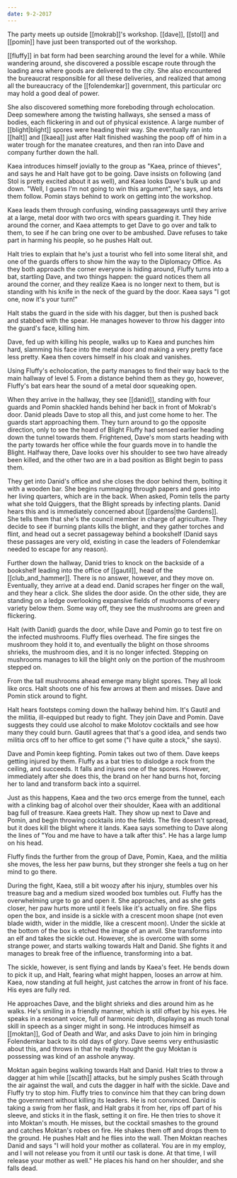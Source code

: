 ```yaml
---
date: 9-2-2017
---
```


The party meets up outside [[mokrab]]'s workshop. [[dave]], [[stol]] and
[[pomin]] have just been transported out of the workshop.

[[fluffy]] in bat form had been searching around the level for a while. While
wandering around, she discovered a possible escape route through the loading
area where goods are delivered to the city. She also encountered the bureaucrat
responsible for all these deliveries, and realized that among all the
bureaucracy of the [[folendemkar]] government, this particular orc may hold a
good deal of power.

She also discovered something more foreboding through echolocation. Deep
somewhere among the twisting hallways, she sensed a mass of bodies, each
flickering in and out of physical existence. A large number of
[[blight|blight]] spores were heading their way. She eventually ran into
[[halt]] and [[kaea]] just after Halt finished washing the poop off of him in a
water trough for the manatee creatures, and then ran into Dave and company
further down the hall.

Kaea introduces himself jovially to the group as "Kaea, prince of thieves", and
says he and Halt have got to be going. Dave insists on following (and Stol is
pretty excited about it as well), and Kaea looks Dave's bulk up and down.
"Well, I guess I'm not going to win this argument", he says, and lets them
follow. Pomin stays behind to work on getting into the workshop.

Kaea leads them through confusing, winding passageways until they arrive at a
large, metal door with two orcs with spears guarding it. They hide around the
corner, and Kaea attempts to get Dave to go over and talk to them, to see if he
can bring one over to be ambushed. Dave refuses to take part in harming his
people, so he pushes Halt out.

Halt tries to explain that he's just a tourist who fell into some literal shit,
and one of the guards offers to show him the way to the Diplomacy Office. As
they both approach the corner everyone is hiding around, Fluffy turns into a
bat, startling Dave, and two things happen: the guard notices them all around
the corner, and they realize Kaea is no longer next to them, but is standing
with his knife in the neck of the guard by the door. Kaea says "I got one, now
it's your turn!"

Halt stabs the guard in the side with his dagger, but then is pushed back and
stabbed with the spear. He manages however to throw his dagger into the guard's
face, killing him.

Dave, fed up with killing his people, walks up to Kaea and punches him hard,
slamming his face into the metal door and making a very pretty face less
pretty. Kaea then covers himself in his cloak and vanishes.

Using Fluffy's echolocation, the party manages to find their way back to the
main hallway of level 5. From a distance behind them as they go, however,
Fluffy's bat ears hear the sound of a metal door squeaking open.

When they arrive in the hallway, they see [[danid]], standing with four guards
and Pomin shackled hands behind her back in front of Mokrab's door. Danid
pleads Dave to stop all this, and just come home to her. The guards start
approaching them. They turn around to go the opposite direction, only to see
the hoard of Blight Fluffy had sensed earlier heading down the tunnel towards
them. Frightened, Dave's mom starts heading with the party towards her office
while the four guards move in to handle the Blight.  Halfway there, Dave looks
over his shoulder to see two have already been killed, and the other two are in
a bad position as Blight begin to pass them.

They get into Danid's office and she closes the door behind them, bolting it
with a wooden bar. She begins rummaging through papers and goes into her living
quarters, which are in the back. When asked, Pomin tells the party what she
told Quiggers, that the Blight spreads by infecting plants. Danid hears this
and is immediately concerned about [[gardens|the Gardens]]. She tells them that
she's the council member in charge of agriculture. They decide to see if
burning plants kills the blight, and they gather torches and flint, and head
out a secret passageway behind a bookshelf (Danid says these passages are very
old, existing in case the leaders of Folendemkar needed to escape for any
reason).

Further down the hallway, Danid tries to knock on the backside of a bookshelf
leading into the office of [[gautil]], head of the [[club_and_hammer]]. There
is no answer, however, and they move on. Eventually, they arrive at a dead end.
Danid scrapes her finger on the wall, and they hear a click. She slides the
door aside.  On the other side, they are standing on a ledge overlooking
expansive fields of mushrooms of every variety below them. Some way off, they
see the mushrooms are green and flickering.

Halt (with Danid) guards the door, while Dave and Pomin go to test fire on the
infected mushrooms. Fluffy flies overhead. The fire singes the mushroom they
hold it to, and eventually the blight on those shrooms shrieks, the mushroom
dies, and it is no longer infected. Stepping on mushrooms manages to kill the
blight only on the portion of the mushroom stepped on.

From the tall mushrooms ahead emerge many blight spores. They all look like
orcs. Halt shoots one of his few arrows at them and misses. Dave and Pomin
stick around to fight.

Halt hears footsteps coming down the hallway behind him. It's Gautil and the
militia, ill-equipped but ready to fight. They join Dave and Pomin. Dave
suggests they could use alcohol to make Molotov cocktails and see how many they
could burn. Gautil agrees that that's a good idea, and sends two militia orcs
off to her office to get some ("I have quite a stock," she says).

Dave and Pomin keep fighting. Pomin takes out two of them. Dave keeps getting
injured by them. Fluffy as a bat tries to dislodge a rock from the ceiling, and
succeeds. It falls and injures one of the spores. However, immediately after
she does this, the brand on her hand burns hot, forcing her to land and
transform back into a squirrel.

Just as this happens, Kaea and the two orcs emerge from the tunnel, each with a
clinking bag of alcohol over their shoulder, Kaea with an additional bag full
of treasure. Kaea greets Halt. They show up next to Dave and Pomin, and begin
throwing cocktails into the fields. The fire doesn't spread, but it does kill
the blight where it lands. Kaea says something to Dave along the lines of "You
and me have to have a talk after this". He has a large lump on his head.

Fluffy finds the further from the group of Dave, Pomin, Kaea, and the militia
she moves, the less her paw burns, but they stronger she feels a tug on her
mind to go there.

During the fight, Kaea, still a bit woozy after his injury, stumbles over his
treasure bag and a medium sized wooded box tumbles out. Fluffy has the
overwhelming urge to go and open it. She approaches, and as she gets closer,
her paw hurts more until it feels like it's actually on fire. She flips open
the box, and inside is a sickle with a crescent moon shape (not even blade
width, wider in the middle, like a crescent moon). Under the sickle at the
bottom of the box is etched the image of an anvil. She transforms into an elf
and takes the sickle out. However, she is overcome with some strange power, and
starts walking towards Halt and Danid. She fights it and manages to break free
of the influence, transforming into a bat.

The sickle, however, is sent flying and lands by Kaea's feet. He bends down to
pick it up, and Halt, fearing what might happen, looses an arrow at him. Kaea,
now standing at full height, just catches the arrow in front of his face. His
eyes are fully red.

He approaches Dave, and the blight shrieks and dies around him as he walks.
He's smiling in a friendly manner, which is still offset by his eyes. He speaks
in a resonant voice, full of harmonic depth, displaying as much tonal skill in
speech as a singer might in song.  He introduces himself as [[moktan]], God of
Death and War, and asks Dave to join him in bringing Folendemkar back to its
old days of glory.  Dave seems very enthusiastic about this, and throws in that
he really thought the guy Moktan is possessing was kind of an asshole anyway.

Moktan again begins walking towards Halt and Danid. Halt tries to throw a
dagger at him while [[scath]] attacks, but he simply pushes Scáth through the
air against the wall, and cuts the dagger in half with the sickle. Dave and
Fluffy try to stop him. Fluffy tries to convince him that they can bring down
the government without killing its leaders. He is not convinced. Danid is
taking a swig from her flask, and Halt grabs it from her, rips off part of his
sleeve, and sticks it in the flask, setting it on fire. He then tries to shove
it into Moktan's mouth. He misses, but the cocktail smashes to the ground and
catches Moktan's robes on fire. He shakes them off and drops them to the
ground. He pushes Halt and he flies into the wall.  Then Moktan reaches Danid
and says "I will hold your mother as collateral. You are in my employ, and I
will not release you from it until our task is done. At that time, I will
release your mother as well." He places his hand on her shoulder, and she falls
dead.
